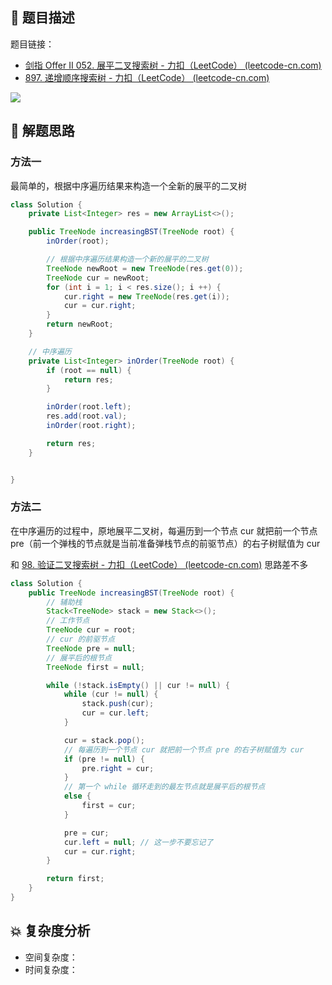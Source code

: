 ## 📃 题目描述

题目链接：

- [剑指 Offer II 052. 展平二叉搜索树 - 力扣（LeetCode） (leetcode-cn.com)](https://leetcode-cn.com/problems/NYBBNL/)
- [897. 递增顺序搜索树 - 力扣（LeetCode） (leetcode-cn.com)](https://leetcode-cn.com/problems/increasing-order-search-tree/)

![](https://cs-wiki.oss-cn-shanghai.aliyuncs.com/img/20220425101436.png)

## 🔔 解题思路

### 方法一

最简单的，根据中序遍历结果来构造一个全新的展平的二叉树


```java
class Solution {
    private List<Integer> res = new ArrayList<>();

    public TreeNode increasingBST(TreeNode root) {
        inOrder(root);

        // 根据中序遍历结果构造一个新的展平的二叉树
        TreeNode newRoot = new TreeNode(res.get(0));
        TreeNode cur = newRoot;
        for (int i = 1; i < res.size(); i ++) {
            cur.right = new TreeNode(res.get(i));
            cur = cur.right;
        }
        return newRoot;
    }

    // 中序遍历
    private List<Integer> inOrder(TreeNode root) {
        if (root == null) {
            return res;
        }

        inOrder(root.left);
        res.add(root.val);
        inOrder(root.right);

        return res;
    }


}
```

### 方法二

在中序遍历的过程中，原地展平二叉树，每遍历到一个节点 cur 就把前一个节点 pre（前一个弹栈的节点就是当前准备弹栈节点的前驱节点）的右子树赋值为 cur

和 [98. 验证二叉搜索树 - 力扣（LeetCode） (leetcode-cn.com)](https://leetcode-cn.com/problems/validate-binary-search-tree/) 思路差不多

```java
class Solution {
    public TreeNode increasingBST(TreeNode root) {
        // 辅助栈
        Stack<TreeNode> stack = new Stack<>();
        // 工作节点
        TreeNode cur = root;
        // cur 的前驱节点
        TreeNode pre = null;
        // 展平后的根节点
        TreeNode first = null;

        while (!stack.isEmpty() || cur != null) {
            while (cur != null) {
                stack.push(cur);
                cur = cur.left;
            }

            cur = stack.pop();
            // 每遍历到一个节点 cur 就把前一个节点 pre 的右子树赋值为 cur
            if (pre != null) {
                pre.right = cur;
            }
            // 第一个 while 循环走到的最左节点就是展平后的根节点
            else {
                first = cur;
            }

            pre = cur;
            cur.left = null; // 这一步不要忘记了
            cur = cur.right;
        }

        return first;
    }
}
```



## 💥 复杂度分析

- 空间复杂度：
- 时间复杂度：

